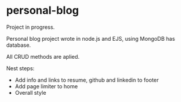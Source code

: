 # personal-blog

Project in progress.

Personal blog project wrote in node.js and EJS, using MongoDB has database.

All CRUD methods are aplied.

Nest steps:

- Add info and links to resume, github and linkedin to footer
- Add page limiter to home
- Overall style
